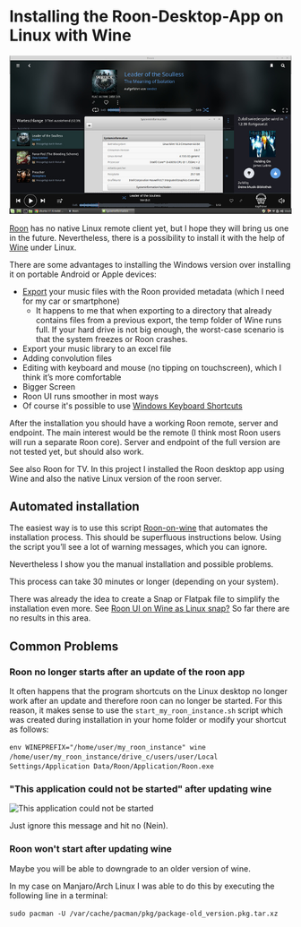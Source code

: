 # Installing the Roon-Desktop-App on Linux with Wine

![Roon on Wine screenshot](../images/roon_on_wine_screenshot.jpg)

[Roon](https://roonlabs.com/) has no native Linux remote client yet, but I hope they will bring us one in the future. Nevertheless, there is a possibility to install it with the help of [Wine](https://www.winehq.org/) under Linux.

There are some advantages to installing the Windows version over installing it on portable Android or Apple devices:

* [Export](https://help.roonlabs.com/portal/en/kb/articles/export) your music files with the Roon provided metadata (which I need for my car or smartphone)
  * It happens to me that when exporting to a directory that already contains files from a previous export, the temp folder of Wine runs full. If your hard drive is not big enough, the worst-case scenario is that the system freezes or Roon crashes.
* Export your music library to an excel file
* Adding convolution files
* Editing with keyboard and mouse (no tipping on touchscreen), which I think it’s more comfortable
* Bigger Screen
* Roon UI runs smoother in most ways
* Of course it's possible to use [Windows Keyboard Shortcuts](https://help.roonlabs.com/portal/en/kb/articles/keyboard-shortcuts#Windows_Keyboard_Shortcuts)

After the installation you should have a working Roon remote, server and endpoint. The main interest would be the remote (I think most Roon users will run a separate Roon core). Server and endpoint of the full version are not tested yet, but should also work.

See also Roon for TV. In this project I installed the Roon desktop app using Wine and also the native Linux version of the roon server.

## Automated installation

The easiest way is to use this script [Roon-on-wine](https://github.com/RoPieee/roon-on-wine) that automates the installation process. This should be superfluous instructions below. Using the script you’ll see a lot of warning messages, which you can ignore.

Nevertheless I show you the manual installation and possible problems.

This process can take 30 minutes or longer (depending on your system).

There was already the idea to create a Snap or Flatpak file to simplify the installation even more. See [Roon UI on Wine as Linux snap?](https://community.roonlabs.com/t/roon-ui-on-wine-as-linux-snap/69425) So far there are no results in this area.

## Common Problems


### Roon no longer starts after an update of the roon app

It often happens that the program shortcuts on the Linux desktop no longer work after an update and therefore roon can no longer be started.
For this reason, it makes sense to use the `start_my_roon_instance.sh` script which was created during installation in your home folder or modify your shortcut as follows:

```env WINEPREFIX="/home/user/my_roon_instance" wine /home/user/my_roon_instance/drive_c/users/user/Local Settings/Application Data/Roon/Application/Roon.exe```

### "This application could not be started" after updating wine

![This application could not be started](../images/roon_wine_application_could_not_be_started.png)

Just ignore this message and hit no (Nein).

### Roon won't start after updating wine

Maybe you will be able to downgrade to an older version of wine.

In my case on Manjaro/Arch Linux I was able to do this by executing the following line in a terminal:

```sudo pacman -U /var/cache/pacman/pkg/package-old_version.pkg.tar.xz```
